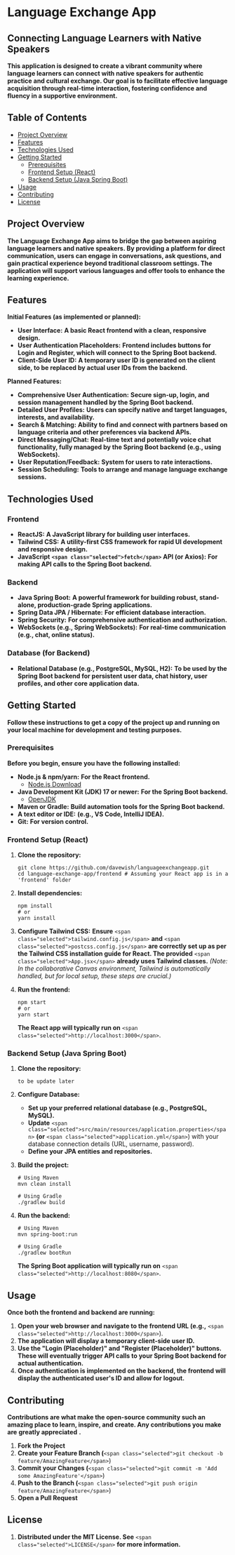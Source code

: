# Language Exchange App

## Connecting Language Learners with Native Speakers

**This application is designed to create a vibrant community where language learners can connect with native speakers for authentic practice and cultural exchange. Our goal is to facilitate effective language acquisition through real-time interaction, fostering confidence and fluency in a supportive environment.**

## Table of Contents

* [Project Overview](https://www.google.com/search?q=%23project-overview "null")
* [Features](https://www.google.com/search?q=%23features "null")
* [Technologies Used](https://www.google.com/search?q=%23technologies-used "null")
* [Getting Started](https://www.google.com/search?q=%23getting-started "null")
  * [Prerequisites](https://www.google.com/search?q=%23prerequisites "null")
  * [Frontend Setup (React)](https://www.google.com/search?q=%23frontend-setup-react "null")
  * [Backend Setup (Java Spring Boot)](https://www.google.com/search?q=%23backend-setup-java-spring-boot "null")
* [Usage](https://www.google.com/search?q=%23usage "null")
* [Contributing](https://www.google.com/search?q=%23contributing "null")
* [License](https://www.google.com/search?q=%23license "null")

## Project Overview

**The Language Exchange App aims to bridge the gap between aspiring language learners and native speakers. By providing a platform for direct communication, users can engage in conversations, ask questions, and gain practical experience beyond traditional classroom settings. The application will support various languages and offer tools to enhance the learning experience.**

## Features

**Initial Features (as implemented or planned):**

* **User Interface:** **A basic React frontend with a clean, responsive design.**
* **User Authentication Placeholders:** **Frontend includes buttons for Login and Register, which will connect to the Spring Boot backend.**
* **Client-Side User ID:** **A temporary user ID is generated on the client side, to be replaced by actual user IDs from the backend.**

**Planned Features:**

* **Comprehensive User Authentication:** **Secure sign-up, login, and session management handled by the Spring Boot backend.**
* **Detailed User Profiles:** **Users can specify native and target languages, interests, and availability.**
* **Search & Matching:** **Ability to find and connect with partners based on language criteria and other preferences via backend APIs.**
* **Direct Messaging/Chat:** **Real-time text and potentially voice chat functionality, fully managed by the Spring Boot backend (e.g., using WebSockets).**
* **User Reputation/Feedback:** **System for users to rate interactions.**
* **Session Scheduling:** **Tools to arrange and manage language exchange sessions.**

## Technologies Used

### Frontend

* **ReactJS:** **A JavaScript library for building user interfaces.**
* **Tailwind CSS:** **A utility-first CSS framework for rapid UI development and responsive design.**
* **JavaScript** **`<span class="selected">fetch</span>` **API (or Axios):**** **For making API calls to the Spring Boot backend.**

### Backend

* **Java Spring Boot:** **A powerful framework for building robust, stand-alone, production-grade Spring applications.**
* **Spring Data JPA / Hibernate:** **For efficient database interaction.**
* **Spring Security:** **For comprehensive authentication and authorization.**
* **WebSockets (e.g., Spring WebSockets):** **For real-time communication (e.g., chat, online status).**

### Database (for Backend)

* **Relational Database (e.g., PostgreSQL, MySQL, H2):** **To be used by the Spring Boot backend for persistent user data, chat history, user profiles, and other core application data.**

## Getting Started

**Follow these instructions to get a copy of the project up and running on your local machine for development and testing purposes.**

### Prerequisites

**Before you begin, ensure you have the following installed:**

* **Node.js & npm/yarn:** **For the React frontend.**
  * [Node.js Download](https://nodejs.org/en/download/ "null")
* **Java Development Kit (JDK) 17 or newer:** **For the Spring Boot backend.**
  * [OpenJDK](https://openjdk.java.net/install/ "null")
* **Maven or Gradle:** **Build automation tools for the Spring Boot backend.**
* **A text editor or IDE:** **(e.g., VS Code, IntelliJ IDEA).**
* **Git:** **For version control.**

### Frontend Setup (React)

1. **Clone the repository:**

   ```
   git clone https://github.com/davewish/languageexchangeapp.git
   cd language-exchange-app/frontend # Assuming your React app is in a 'frontend' folder

   ```
2. **Install dependencies:**

   ```
   npm install
   # or
   yarn install

   ```
3. **Configure Tailwind CSS:** **Ensure** `<span class="selected">tailwind.config.js</span>` **and** `<span class="selected">postcss.config.js</span>` **are correctly set up as per the Tailwind CSS installation guide for React. The provided** `<span class="selected">App.jsx</span>` **already uses Tailwind classes.** *(Note: In the collaborative Canvas environment, Tailwind is automatically handled, but for local setup, these steps are crucial.)*
4. **Run the frontend:**

   ```
   npm start
   # or
   yarn start

   ```

   **The React app will typically run on** `<span class="selected">http://localhost:3000</span>`.

### Backend Setup (Java Spring Boot)

1. **Clone the repository:**

   ```
   to be update later 

   ```
2. **Configure Database:**

   * **Set up your preferred relational database (e.g., PostgreSQL, MySQL).**
   * **Update** `<span class="selected">src/main/resources/application.properties</span>` **(or** `<span class="selected">application.yml</span>`) with your database connection details (URL, username, password).
   * **Define your JPA entities and repositories.**
3. **Build the project:**

   ```
   # Using Maven
   mvn clean install

   # Using Gradle
   ./gradlew build

   ```
4. **Run the backend:**

   ```
   # Using Maven
   mvn spring-boot:run

   # Using Gradle
   ./gradlew bootRun

   ```

   **The Spring Boot application will typically run on** `<span class="selected">http://localhost:8080</span>`.

## Usage

**Once both the frontend and backend are running:**

1. **Open your web browser and navigate to the frontend URL (e.g.,** `<span class="selected">http://localhost:3000</span>`).
2. **The application will display a temporary client-side user ID.**
3. **Use the "Login (Placeholder)" and "Register (Placeholder)" buttons. These will eventually trigger API calls to your Spring Boot backend for actual authentication.**
4. **Once authentication is implemented on the backend, the frontend will display the authenticated user's ID and allow for logout.**

## Contributing

**Contributions are what make the open-source community such an amazing place to learn, inspire, and create. Any contributions you make are**  **greatly appreciated** **.**

1. **Fork the Project**
2. **Create your Feature Branch (**`<span class="selected">git checkout -b feature/AmazingFeature</span>`)
3. **Commit your Changes (**`<span class="selected">git commit -m 'Add some AmazingFeature'</span>`)
4. **Push to the Branch (**`<span class="selected">git push origin feature/AmazingFeature</span>`)
5. **Open a Pull Request**

## License

1. **Distributed under the MIT License. See** `<span class="selected">LICENSE</span>` **for more information.**
